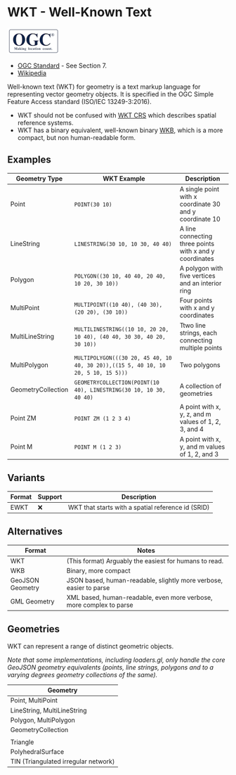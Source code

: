 # WKT - Well-Known Text

![ogc-logo](../../../images/logos/ogc-logo-60.png)

- [OGC Standard](https://www.ogc.org/standard/sfa/) - See Section 7.
- [Wikipedia](https://en.wikipedia.org/wiki/Well-known_text_representation_of_geometry)

Well-known text (WKT) for geometry is a text markup language for representing vector geometry objects. It is specified in the OGC Simple Feature Access standard (ISO/IEC 13249-3:2016).

- WKT should not be confused with [WKT CRS](./wkt-crs) which describes spatial reference systems. 
- WKT has a binary equivalent, well-known binary [WKB](./wkb), which is a more compact, but non human-readable form. 

## Examples

| Geometry Type      | WKT Example                                                                       | Description                                             |
| ------------------ | --------------------------------------------------------------------------------- | ------------------------------------------------------- |
| Point              | `POINT(30 10)`                                                                    | A single point with x coordinate 30 and y coordinate 10 |
| LineString         | `LINESTRING(30 10, 10 30, 40 40)`                                                 | A line connecting three points with x and y coordinates |
| Polygon            | `POLYGON((30 10, 40 40, 20 40, 10 20, 30 10))`                                    | A polygon with five vertices and an interior ring       |
| MultiPoint         | `MULTIPOINT((10 40), (40 30), (20 20), (30 10))`                                  | Four points with x and y coordinates                    |
| MultiLineString    | `MULTILINESTRING((10 10, 20 20, 10 40), (40 40, 30 30, 40 20, 30 10))`            | Ttwo line strings, each connecting multiple points      |
| MultiPolygon       | `MULTIPOLYGON(((30 20, 45 40, 10 40, 30 20)),((15 5, 40 10, 10 20, 5 10, 15 5)))` | Two polygons                                            |
| GeometryCollection | `GEOMETRYCOLLECTION(POINT(10 40), LINESTRING(30 10, 10 30, 40 40)`                | A collection of geometries                              |
| Point ZM           | `POINT ZM (1 2 3 4)`                                                              | A point with x, y, z, and m values of 1, 2, 3, and 4    |
| Point M            | `POINT M (1 2 3)`                                                                 | A point with x, y, and m values of 1, 2, and 3          |

## Variants

| Format | Support | Description                                        |
| ------ | ------- | -------------------------------------------------- |
| EWKT   | ❌       | WKT that starts with a spatial reference id (SRID) |


## Alternatives

| Format           | Notes                                                               |
| ---------------- | ------------------------------------------------------------------- |
| WKT              | (This format) Arguably the easiest for humans to read.              |
| WKB              | Binary, more compact                                                |
| GeoJSON Geometry | JSON based, human-readable, slightly more verbose, easier to parse  |
| GML Geometry     | XML based, human-readable, even more verbose, more complex to parse |

## Geometries

WKT can represent a range of distinct geometric objects.

*Note that some implementations, including loaders.gl, only handle the core GeoJSON geometry equivalents (points, line strings, polygons and to a varying degrees geometry collections of the same).*

| Geometry                             |
| ------------------------------------ |
| Point, MultiPoint                    |
| LineString, MultiLineString          |
| Polygon, MultiPolygon                |
| GeometryCollection                   |
|                                      |
| Triangle                             |
| PolyhedralSurface                    |
| TIN (Triangulated irregular network) |


